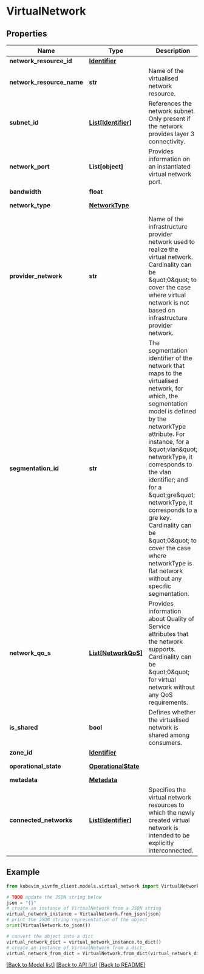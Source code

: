 # VirtualNetwork


## Properties

Name | Type | Description | Notes
------------ | ------------- | ------------- | -------------
**network_resource_id** | [**Identifier**](Identifier.md) |  | 
**network_resource_name** | **str** | Name of the virtualised network resource. | [optional] 
**subnet_id** | [**List[Identifier]**](Identifier.md) | References the network subnet. Only present if the network provides layer 3 connectivity. | [optional] 
**network_port** | **List[object]** | Provides information on an instantiated virtual network port. | [optional] 
**bandwidth** | **float** |  | 
**network_type** | [**NetworkType**](NetworkType.md) |  | [default to NetworkType.OVERLAY]
**provider_network** | **str** | Name of the infrastructure provider network used to realize the virtual network. Cardinality can be \&quot;0\&quot; to cover the case where virtual network is not based on infrastructure provider network. | [optional] 
**segmentation_id** | **str** | The segmentation identifier of the network that maps to the virtualised network, for which, the segmentation model is defined by the networkType attribute. For instance, for a \&quot;vlan\&quot; networkType, it corresponds to the vlan identifier; and for a \&quot;gre\&quot; networkType, it corresponds to a gre key. Cardinality can be \&quot;0\&quot; to cover the case where networkType is flat network without any specific segmentation. | [optional] 
**network_qo_s** | [**List[NetworkQoS]**](NetworkQoS.md) | Provides information about Quality of Service attributes that the network supports. Cardinality can be \&quot;0\&quot; for virtual network without any QoS requirements. | [optional] 
**is_shared** | **bool** | Defines whether the virtualised network is shared among consumers. | 
**zone_id** | [**Identifier**](Identifier.md) |  | [optional] 
**operational_state** | [**OperationalState**](OperationalState.md) |  | [default to OperationalState.ENABLED]
**metadata** | [**Metadata**](Metadata.md) |  | [optional] 
**connected_networks** | [**List[Identifier]**](Identifier.md) | Specifies the virtual network resources to which the newly created virtual network is intended to be explicitly interconnected. | [optional] 

## Example

```python
from kubevim_vivnfm_client.models.virtual_network import VirtualNetwork

# TODO update the JSON string below
json = "{}"
# create an instance of VirtualNetwork from a JSON string
virtual_network_instance = VirtualNetwork.from_json(json)
# print the JSON string representation of the object
print(VirtualNetwork.to_json())

# convert the object into a dict
virtual_network_dict = virtual_network_instance.to_dict()
# create an instance of VirtualNetwork from a dict
virtual_network_from_dict = VirtualNetwork.from_dict(virtual_network_dict)
```
[[Back to Model list]](../README.md#documentation-for-models) [[Back to API list]](../README.md#documentation-for-api-endpoints) [[Back to README]](../README.md)


